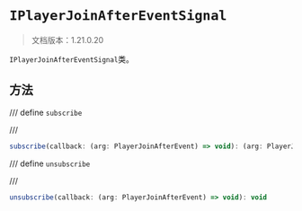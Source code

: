 # `IPlayerJoinAfterEventSignal`

> 文档版本：1.21.0.20

`IPlayerJoinAfterEventSignal`类。

## 方法

/// define
`subscribe`


///

```js
subscribe(callback: (arg: PlayerJoinAfterEvent) => void): (arg: PlayerJoinAfterEvent) => void
```


/// define
`unsubscribe`


///

```js
unsubscribe(callback: (arg: PlayerJoinAfterEvent) => void): void
```


